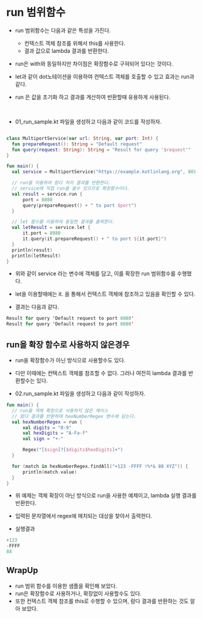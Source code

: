 # run 범위함수 

- run 범위함수는 다음과 같은 특성을 가진다. 
  - 컨텍스트 객체 참조를 위해서 this를 사용한다. 
  - 결과 값으로 lambda 결과를 반환한다. 

- run은 with와 동일하지만 차이점은 확장함수로 구혀되어 있다는 것이다.
- let과 같이 dot노테이션을 이용하여 컨텍스트 객체를 호출할 수 있고 효과는 run과 같다.
- run 은 값을 초기화 하고 결과를 계산하여 반환할때 유용하게 사용된다. 

<br/>

- 01_run_sample.kt 파일을 생성하고 다음과 같이 코드를 작성하자.
  
```kt

class MultiportService(var url: String, var port: Int) {
  fun prepareRequest(): String = "Default request"
  fun query(request: String): String = "Result for query '$request'"
}

fun main() {
  val service = MultiportService("https://example.kotlinlang.org", 80)

  // run을 이용하여 람다 처리 결과를 반환한다. 
  // service에 직접 run을 쓸수 있으므로 확장함수이다. 
  val result = service.run {
      port = 8080
      query(prepareRequest() + " to port $port")
  }

  // let 함수를 이용하여 동일한 결과를 출력한다. 
  val letResult = service.let {
      it.port = 8080
      it.query(it.prepareRequest() + " to port ${it.port}")
  }
  println(result)
  println(letResult)
}

```

- 위와 같이 service 라는 변수에 객체를 담고, 이를 확장한 run 범위함수를 수행했다. 
- let을 이용할때에는 it. 을 통해서 컨텍스트 객체에 참조하고 있음을 확인할 수 있다. 

- 결과는 다음과 같다. 

```kt
Result for query 'Default request to port 8080'
Result for query 'Default request to port 8080'
```

## run을 확장 함수로 사용하지 않은경우 

- run을 확장함수가 아닌 방식으로 사용할수도 있다. 
- 다만 이때에는 컨택스트 객체를 참조할 수 없다. 그러나 여전히 lambda 결과를 반환할수는 있다. 

- 02.run_sample.kt 파일을 생성하고 다음과 같이 작성하자. 

```kt
fun main() {
  // run을 객체 확장으로 사용하지 않은 케이스
  // 람다 결과를 반환하여 hexNumberRegex 변수에 담는다.
  val hexNumberRegex = run {
      val digits = "0-9"
      val hexDigits = "A-Fa-f"
      val sign = "+-"

      Regex("[$sign]?[$digits$hexDigits]+")
  }

  for (match in hexNumberRegex.findAll("+123 -FFFF !%*& 88 XYZ")) {
      println(match.value)
  }
}
```

- 위 예제는 객체 확장이 아닌 방식으로 run을 사용한 예제이고, lambda 실행 결과를 반환한다. 
- 입력된 문자열에서 regex에 매치되는 대상을 찾아서 출력한다. 

- 실행결과 

```kt
+123
-FFFF
88
```

## WrapUp

- run 범위 함수를 이용한 샘플을 확인해 보았다. 
- run은 확장함수로 사용하거나, 확장없이 사용할수도 있다. 
- 또한 컨텍스트 객체 참조를 this로 수행할 수 있으며, 람다 결과를 반환하는 것도 알아 보았다. 


